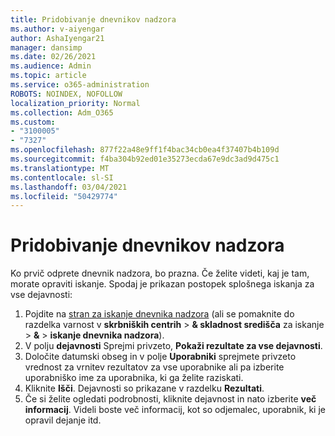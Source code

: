 ```yaml
---
title: Pridobivanje dnevnikov nadzora
ms.author: v-aiyengar
author: AshaIyengar21
manager: dansimp
ms.date: 02/26/2021
ms.audience: Admin
ms.topic: article
ms.service: o365-administration
ROBOTS: NOINDEX, NOFOLLOW
localization_priority: Normal
ms.collection: Adm_O365
ms.custom:
- "3100005"
- "7327"
ms.openlocfilehash: 877f22a48e9ff1f4bac34cb0ea4f37407b4b109d
ms.sourcegitcommit: f4ba304b92ed01e35273ecda67e9dc3ad9d475c1
ms.translationtype: MT
ms.contentlocale: sl-SI
ms.lasthandoff: 03/04/2021
ms.locfileid: "50429774"
---
```

# <a name="retrieve-the-audit-logs"></a>Pridobivanje dnevnikov nadzora

Ko prvič odprete dnevnik nadzora, bo prazna. Če želite videti, kaj je tam, morate opraviti iskanje. Spodaj je prikazan postopek splošnega iskanja za vse dejavnosti:

1. Pojdite na [stran za iskanje dnevnika nadzora](https://protection.office.com/#/unifiedauditlog) (ali se pomaknite do razdelka varnost v **skrbniških centrih**  >  **& skladnost središča** za iskanje  >  **&**  >  **iskanje dnevnika nadzora**).
1. V polju **dejavnosti** Sprejmi privzeto, **Pokaži rezultate za vse dejavnosti**.
1. Določite datumski obseg in v polje **Uporabniki** sprejmete privzeto vrednost za vrnitev rezultatov za vse uporabnike ali pa izberite uporabniško ime za uporabnika, ki ga želite raziskati.
1. Kliknite **Išči**. Dejavnosti so prikazane v razdelku **Rezultati**.
1. Če si želite ogledati podrobnosti, kliknite dejavnost in nato izberite **več informacij**. Videli boste več informacij, kot so odjemalec, uporabnik, ki je opravil dejanje itd.
